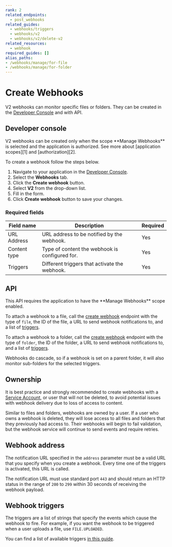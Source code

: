```yaml
---
rank: 2
related_endpoints:
  - post_webhooks
related_guides:
  - webhooks/triggers
  - webhooks/v2
  - webhooks/v2/delete-v2
related_resources: 
  - webhook
required_guides: []
alias_paths:
- /webhooks/manage/for-file
- /webhooks/manage/for-folder
---
```


# Create Webhooks

V2 webhooks can monitor specific files or folders. They can be
created in the [Developer Console][console] and with API. 

## Developer console

<Message type='warning'>
  V2 webhooks can be created only when the scope **Manage Webhooks**
  is selected and the application is authorized. See more about
  [application scopes][1] and [authorization][2].
</Message>

To create a webhook follow the steps below.

1. Navigate to your application in the [Developer Console][console].
2. Select the **Webhooks** tab.
3. Click the **Create webhook** button.
4. Select **V2** from the drop-down list.
5. Fill in the form.
6. Click **Create webhook** button to save your changes.

### Required fields

| Field name | Description | Required |
| --- | --- | --- |
| URL Address | URL address to be notified by the webhook. | Yes |
| Content type | Type of content the webhook is configured for. | Yes |
| Triggers | Different triggers that activate the webhook. | Yes |

## API

<Message type='warning'>
  This API requires the application to have the **Manage Webhooks** scope enabled.
</Message>

To attach a webhook to a file, call the [create webhook][3] endpoint with the
type of `file`, the ID of the file, a URL to send webhook notifications to, and
a list of [triggers][4].

<Samples id='post_webhooks' />

To attach a webhook to a folder, call the [create webhook][3] endpoint with the
type of `folder`, the ID of the folder, a URL to send webhook notifications to,
and a list of [triggers][4]. 

<Samples id='post_webhooks' variant='for_folder' />

<Message type='notice'>
  Webhooks do cascade, so if a webhook is set on a parent folder,
  it will also monitor sub-folders for the selected triggers.
</Message>

## Ownership 

It is best practice and strongly recommended to create webhooks with a 
[Service Account][sa], or user that will not be deleted, to avoid potential
issues with webhook delivery due to loss of access to content. 

Similar to files and folders, webhooks are owned by a user. If a user who owns a
webhook is deleted, they will lose access to all files and folders that they
previously had access to. Their webhooks will begin to fail validation, but the
webhook service will continue to send events and require retries.

## Webhook address

The notification URL specified in the `address` parameter must be a valid URL
that you specify when you create a webhook. Every time one of the triggers is
activated, this URL is called.

The notification URL must use standard port `443` and should return
an HTTP status in the range of `200` to `299` within 30 seconds of receiving
the webhook payload.

## Webhook triggers

The triggers are a list of strings that specify the events which cause the
webhook to fire. For example, if you want the webhook to be triggered
when a user uploads a file, use `FILE.UPLOADED`.

You can find a list of available triggers [in this guide][4].

[1]: g://applications
[2]: g://authorization
[3]: e://post_webhooks
[4]: g://webhooks/triggers
[sa]: g://getting-started/user-types/service-account
[console]: https://app.box.com/developers/console
